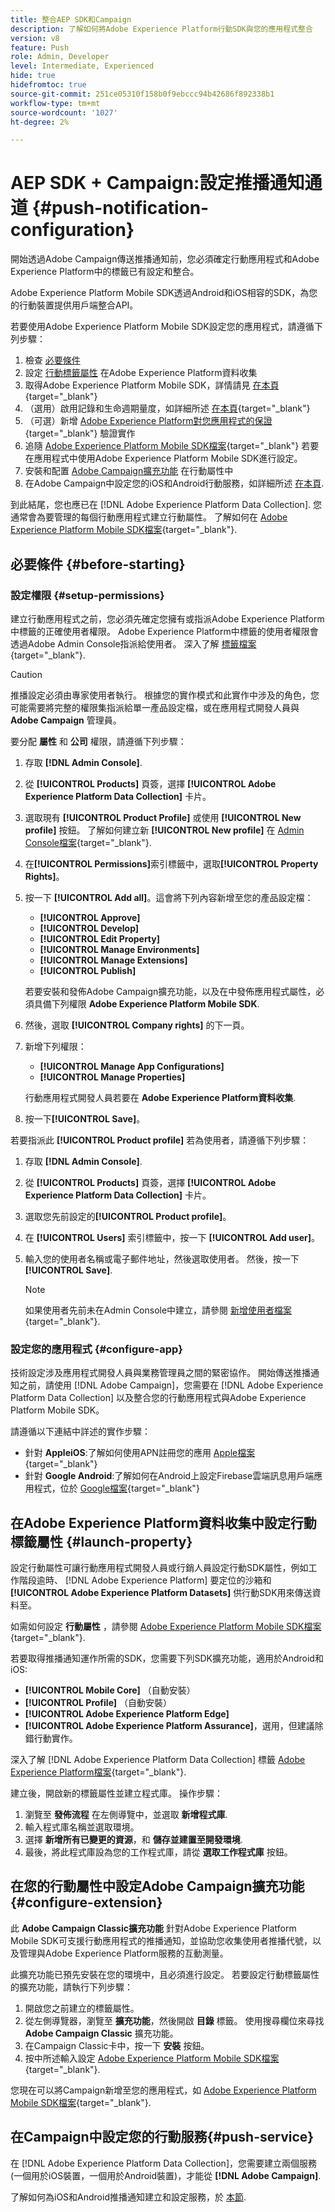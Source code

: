 ```yaml
---
title: 整合AEP SDK和Campaign
description: 了解如何將Adobe Experience Platform行動SDK與您的應用程式整合
version: v8
feature: Push
role: Admin, Developer
level: Intermediate, Experienced
hide: true
hidefromtoc: true
source-git-commit: 251ce05310f158b0f9ebccc94b42686f892338b1
workflow-type: tm+mt
source-wordcount: '1027'
ht-degree: 2%

---
```



# AEP SDK + Campaign:設定推播通知通道 {#push-notification-configuration}

開始透過Adobe Campaign傳送推播通知前，您必須確定行動應用程式和Adobe Experience Platform中的標籤已有設定和整合。

Adobe Experience Platform Mobile SDK透過Android和iOS相容的SDK，為您的行動裝置提供用戶端整合API。

若要使用Adobe Experience Platform Mobile SDK設定您的應用程式，請遵循下列步驟：

1. 檢查 [必要條件](#before-starting)
1. 設定 [行動標籤屬性](#launch-property) 在Adobe Experience Platform資料收集
1. 取得Adobe Experience Platform Mobile SDK，詳情請見 [在本頁](https://developer.adobe.com/client-sdks/documentation/getting-started/get-the-sdk/){target="_blank"}
1. （選用）啟用記錄和生命週期量度，如詳細所述 [在本頁](https://developer.adobe.com/client-sdks/documentation/getting-started/enable-debug-logging/){target="_blank"}
1. （可選）新增 [Adobe Experience Platform對您應用程式的保證](https://developer.adobe.com/client-sdks/documentation/getting-started/validate/){target="_blank"} 驗證實作
1. 追隨 [Adobe Experience Platform Mobile SDK檔案](https://developer.adobe.com/client-sdks/documentation/getting-started/){target="_blank"} 若要在應用程式中使用Adobe Experience Platform Mobile SDK進行設定。
1. 安裝和配置 [Adobe Campaign擴充功能](#configure-extension) 在行動屬性中
1. 在Adobe Campaign中設定您的iOS和Android行動服務，如詳細所述 [在本頁](../send/push.md#push-config).

到此結尾，您也應已在 [!DNL Adobe Experience Platform Data Collection]. 您通常會為要管理的每個行動應用程式建立行動屬性。 了解如何在 [Adobe Experience Platform Mobile SDK檔案](https://developer.adobe.com/client-sdks/documentation/getting-started/create-a-mobile-property/){target="_blank"}.

## 必要條件 {#before-starting}

### 設定權限 {#setup-permissions}

建立行動應用程式之前，您必須先確定您擁有或指派Adobe Experience Platform中標籤的正確使用者權限。 Adobe Experience Platform中標籤的使用者權限會透過Adobe Admin Console指派給使用者。 深入了解 [標籤檔案](https://experienceleague.adobe.com/docs/experience-platform/tags/admin/user-permissions.html){target="_blank"}.

>[!CAUTION]
>
>推播設定必須由專家使用者執行。 根據您的實作模式和此實作中涉及的角色，您可能需要將完整的權限集指派給單一產品設定檔，或在應用程式開發人員與 **Adobe Campaign** 管理員。

要分配 **屬性** 和 **公司** 權限，請遵循下列步驟：

1. 存取 **[!DNL Admin Console]**.
1. 從 **[!UICONTROL Products]** 頁簽，選擇 **[!UICONTROL Adobe Experience Platform Data Collection]** 卡片。
1. 選取現有 **[!UICONTROL Product Profile]** 或使用 **[!UICONTROL New profile]** 按鈕。 了解如何建立新 **[!UICONTROL New profile]** 在 [Admin Console檔案](https://experienceleague.adobe.com/docs/experience-platform/access-control/ui/create-profile.html#ui){target="_blank"}.
1. 在&#x200B;**[!UICONTROL Permissions]**&#x200B;索引標籤中，選取&#x200B;**[!UICONTROL Property Rights]**。
1. 按一下 **[!UICONTROL Add all]**。這會將下列內容新增至您的產品設定檔：
   * **[!UICONTROL Approve]**
   * **[!UICONTROL Develop]**
   * **[!UICONTROL Edit Property]**
   * **[!UICONTROL Manage Environments]**
   * **[!UICONTROL Manage Extensions]**
   * **[!UICONTROL Publish]**

   若要安裝和發佈Adobe Campaign擴充功能，以及在中發佈應用程式屬性，必須具備下列權限 **Adobe Experience Platform Mobile SDK**.

1. 然後，選取 **[!UICONTROL Company rights]** 的下一頁。
1. 新增下列權限：

   * **[!UICONTROL Manage App Configurations]**
   * **[!UICONTROL Manage Properties]**

   行動應用程式開發人員若要在 **Adobe Experience Platform資料收集**.

1. 按一下&#x200B;**[!UICONTROL Save]**。

若要指派此 **[!UICONTROL Product profile]** 若為使用者，請遵循下列步驟：

1. 存取 **[!DNL Admin Console]**.
1. 從 **[!UICONTROL Products]** 頁簽，選擇 **[!UICONTROL Adobe Experience Platform Data Collection]** 卡片。
1. 選取您先前設定的&#x200B;**[!UICONTROL Product profile]**。
1. 在 **[!UICONTROL Users]** 索引標籤中，按一下 **[!UICONTROL Add user]**。
1. 輸入您的使用者名稱或電子郵件地址，然後選取使用者。 然後，按一下 **[!UICONTROL Save]**.

   >[!NOTE]
   >
   >如果使用者先前未在Admin Console中建立，請參閱 [新增使用者檔案](https://helpx.adobe.com/enterprise/using/manage-users-individually.html#add-users){target="_blank"}.

### 設定您的應用程式 {#configure-app}

技術設定涉及應用程式開發人員與業務管理員之間的緊密協作。 開始傳送推播通知之前，請使用 [!DNL Adobe Campaign]，您需要在 [!DNL Adobe Experience Platform Data Collection] 以及整合您的行動應用程式與Adobe Experience Platform Mobile SDK。

請遵循以下連結中詳述的實作步驟：

* 針對 **AppleiOS**:了解如何使用APN註冊您的應用 [Apple檔案](https://developer.apple.com/documentation/usernotifications/registering_your_app_with_apns){target="_blank"}
* 針對 **Google Android**:了解如何在Android上設定Firebase雲端訊息用戶端應用程式，位於 [Google檔案](https://firebase.google.com/docs/cloud-messaging/android/client){target="_blank"}

<!--
## Add your app push credentials in Adobe Experience Platform Data Collection {#push-credentials}

After granting the correct user permissions, you now need to add your mobile application push credentials in Adobe Experience Platform Data Collection. 

The mobile app push credential registration is required to authorize Adobe to send push notifications on your behalf. Refer to the steps detailed below:

1. From [!DNL Adobe Experience Platform Data Collection], browse to **[!UICONTROL App Surfaces]** in the left rail.

1. Click **[!UICONTROL Create App Surface]** to create a new configuration.

1. Enter a **[!UICONTROL Name]** for the configuration.

1. From **[!UICONTROL Mobile Application Configuration]**, select the system and enter settings.

    * **For iOS**

        1. Enter the mobile app **Bundle Id** in the **[!UICONTROL App ID (iOS Bundle ID)]** field. The app Bundle ID can be found in the **General** tab of the primary target in **XCode**.
        
        1. Switched on the **[!UICONTROL Push Credentials]** button to add your credentials.
        
        1. Drag and drop your .p8 Apple Push Notification Authentication Key file. This key can be acquired from the **Certificates**, **Identifiers** and **Profiles** page.

        1. Provide the **Key ID**. This is a 10 character string assigned during the creation of p8 auth key. It can be found under **Keys** tab in **Certificates**, **Identifiers** and **Profiles** page.
        
        1. Provide the **Team ID**. This is a string value which can be found under the Membership tab.

    * **For Android**

        1. Provide the **[!UICONTROL App ID (Android package name)]**: usually the package name is the app id in your `build.gradle` file.

        1. Switched on the **[!UICONTROL Push Credentials]** button to add your credentials.

        1. Drag and drop the FCM push credentials. For more details on how to get the push credentials refer to [Google Documentation](https://firebase.google.com/docs/admin/setup#initialize-sdk){target="_blank"}.
    

1. Click **[!UICONTROL Save]** to create your app configuration.
-->

## 在Adobe Experience Platform資料收集中設定行動標籤屬性 {#launch-property}

設定行動屬性可讓行動應用程式開發人員或行銷人員設定行動SDK屬性，例如工作階段逾時、 [!DNL Adobe Experience Platform] 要定位的沙箱和 **[!UICONTROL Adobe Experience Platform Datasets]** 供行動SDK用來傳送資料至。

如需如何設定 **行動屬性** ，請參閱 [Adobe Experience Platform Mobile SDK檔案](https://developer.adobe.com/client-sdks/documentation/getting-started/create-a-mobile-property/){target="_blank"}.

若要取得推播通知運作所需的SDK，您需要下列SDK擴充功能，適用於Android和iOS:

* **[!UICONTROL Mobile Core]** （自動安裝）
* **[!UICONTROL Profile]** （自動安裝）
* **[!UICONTROL Adobe Experience Platform Edge]**
* **[!UICONTROL Adobe Experience Platform Assurance]**，選用，但建議除錯行動實作。

深入了解 [!DNL Adobe Experience Platform Data Collection] 標籤 [Adobe Experience Platform檔案](https://experienceleague.adobe.com/docs/platform-learn/implement-mobile-sdk/initial-configuration/configure-tags.html){target="_blank"}.

建立後，開啟新的標籤屬性並建立程式庫。 操作步驟：

1. 瀏覽至 **發佈流程** 在左側導覽中，並選取 **新增程式庫**.
1. 輸入程式庫名稱並選取環境。
1. 選擇 **新增所有已變更的資源**，和 **儲存並建置至開發環境**.
1. 最後，將此程式庫設為您的工作程式庫，請從 **選取工作程式庫** 按鈕。


## 在您的行動屬性中設定Adobe Campaign擴充功能 {#configure-extension}

此 **Adobe Campaign Classic擴充功能** 針對Adobe Experience Platform Mobile SDK可支援行動應用程式的推播通知，並協助您收集使用者推播代號，以及管理與Adobe Experience Platform服務的互動測量。

此擴充功能已預先安裝在您的環境中，且必須進行設定。 若要設定行動標籤屬性的擴充功能，請執行下列步驟：

1. 開啟您之前建立的標籤屬性。
1. 從左側導覽器，瀏覽至 **擴充功能**，然後開啟 **目錄** 標籤。 使用搜尋欄位來尋找 **Adobe Campaign Classic** 擴充功能。
1. 在Campaign Classic卡中，按一下 **安裝** 按鈕。
1. 按中所述輸入設定 [Adobe Experience Platform Mobile SDK檔案](https://developer.adobe.com/client-sdks/documentation/adobe-campaign-classic/){target="_blank"}.

您現在可以將Campaign新增至您的應用程式，如  [Adobe Experience Platform Mobile SDK檔案](https://developer.adobe.com/client-sdks/documentation/adobe-campaign-classic/#add-campaign-classic-to-your-app){target="_blank"}.

## 在Campaign中設定您的行動服務{#push-service}

在 [!DNL Adobe Experience Platform Data Collection]，您需要建立兩個服務(一個用於iOS裝置，一個用於Android裝置)，才能從 **[!DNL Adobe Campaign]**.

了解如何為iOS和Android推播通知建立和設定服務，於 [本節](../send/push.md#push-config).
